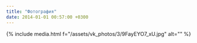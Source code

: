 ```yaml
---
title: "Фотография"
date: 2014-01-01 00:57:00 +0300
---
```



{% include media.html f="/assets/vk_photos/3/9FayEYO7_xU.jpg" alt="" %}
